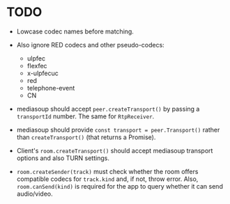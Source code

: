 # TODO

* Lowcase codec names before matching.

* Also ignore RED codecs and other pseudo-codecs:
  * ulpfec
  * flexfec
  * x-ulpfecuc
  * red
  * telephone-event
  * CN

* mediasoup should accept `peer.createTransport()` by passing a `transportId` number. The same for `RtpReceiver`.

* mediasoup should provide `const transport = peer.Transport()` rather than `createTransport()` (that returns a Promise).

* Client's `room.createTransport()` should accept mediasoup transport options and also TURN settings.

* `room.createSender(track)` must check whether the room offers compatible codecs for `track.kind` and, if not, throw error. Also, `room.canSend(kind)` is required for the app to query whether it can send audio/video.
